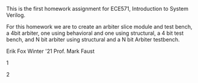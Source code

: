 This is the first homework assignment for ECE571, Introduction to System Verilog.

For this homework we are to create an arbiter slice module and test bench, a 4bit arbiter, one using behavioral and one using structural, a 4 bit test bench, and N bit arbiter using structural and a N bit Arbiter testbench.

Erik Fox Winter '21
Prof. Mark Faust

1

2
